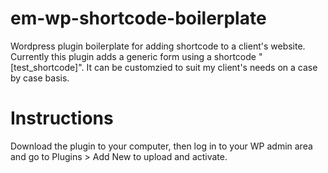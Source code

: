 # em-wp-shortcode-boilerplate
Wordpress plugin boilerplate for adding shortcode to a client's website. Currently this plugin adds a generic form using a shortcode "[test_shortcode]". It can be customzied to suit my client's needs on a case by case basis.<br>
# Instructions
Download the plugin to your computer, then log in to your WP admin area and go to Plugins > Add New to upload and activate.
